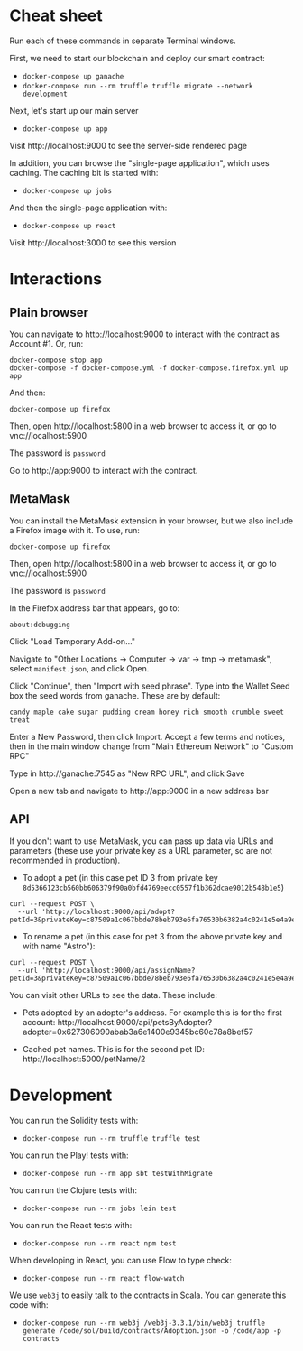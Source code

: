 # Cheat sheet

Run each of these commands in separate Terminal windows.

First, we need to start our blockchain and deploy our smart contract:

- `docker-compose up ganache`
- `docker-compose run --rm truffle truffle migrate --network development`

Next, let's start up our main server

- `docker-compose up app`

Visit http://localhost:9000 to see the server-side rendered page

In addition, you can browse the "single-page application", which uses caching. The caching bit is started with:

- `docker-compose up jobs`

And then the single-page application with:

- `docker-compose up react`

Visit http://localhost:3000 to see this version

# Interactions

## Plain browser

You can navigate to http://localhost:9000 to interact with the contract as Account #1. Or, run:

```
docker-compose stop app
docker-compose -f docker-compose.yml -f docker-compose.firefox.yml up app
```

And then:

```
docker-compose up firefox
```

Then, open http://localhost:5800 in a web browser to access it, or go to vnc://localhost:5900

The password is `password`

Go to http://app:9000 to interact with the contract.

## MetaMask

You can install the MetaMask extension in your browser, but we also include a Firefox image with it. To use, run:

`docker-compose up firefox`

Then, open http://localhost:5800 in a web browser to access it, or go to vnc://localhost:5900

The password is `password`

In the Firefox address bar that appears, go to:

`about:debugging`

Click "Load Temporary Add-on..."

Navigate to "Other Locations -> Computer -> var -> tmp -> metamask", select `manifest.json`, and click Open.

Click "Continue", then "Import with seed phrase". Type into the Wallet Seed box the seed words from ganache. These are by default:

`candy maple cake sugar pudding cream honey rich smooth crumble sweet treat`

Enter a New Password, then click Import. Accept a few terms and notices, then in the main window change from "Main Ethereum Network" to "Custom RPC"

Type in http://ganache:7545 as "New RPC URL", and click Save

Open a new tab and navigate to http://app:9000 in a new address bar


## API

If you don't want to use MetaMask, you can pass up data via URLs and parameters (these use your private key as a URL parameter, so are not recommended in production).

- To adopt a pet (in this case pet ID 3 from private key `8d5366123cb560bb606379f90a0bfd4769eecc0557f1b362dcae9012b548b1e5`)

```
curl --request POST \
  --url 'http://localhost:9000/api/adopt?petId=3&privateKey=c87509a1c067bbde78beb793e6fa76530b6382a4c0241e5e4a9ec0a0f44dc0d3'
```

- To rename a pet (in this case for pet 3 from the above private key and with name "Astro"):

```
curl --request POST \
  --url 'http://localhost:9000/api/assignName?petId=3&privateKey=c87509a1c067bbde78beb793e6fa76530b6382a4c0241e5e4a9ec0a0f44dc0d3&name=Astro'

```

You can visit other URLs to see the data. These include:

- Pets adopted by an adopter's address. For example this is for the first account: http://localhost:9000/api/petsByAdopter?adopter=0x627306090abab3a6e1400e9345bc60c78a8bef57

- Cached pet names. This is for the second pet ID: http://localhost:5000/petName/2

# Development

You can run the Solidity tests with:

- `docker-compose run --rm truffle truffle test`

You can run the Play! tests with:

- `docker-compose run --rm app sbt testWithMigrate`

You can run the Clojure tests with:

- `docker-compose run --rm jobs lein test`

You can run the React tests with:

- `docker-compose run --rm react npm test`

When developing in React, you can use Flow to type check:

- `docker-compose run --rm react flow-watch`

We use `web3j` to easily talk to the contracts in Scala. You can generate this code with:

- `docker-compose run --rm web3j /web3j-3.3.1/bin/web3j truffle generate /code/sol/build/contracts/Adoption.json -o /code/app -p contracts`
